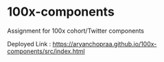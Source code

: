 # 100x-components
Assignment for 100x cohort/Twitter components

Deployed Link : https://aryanchopraa.github.io/100x-components/src/index.html
